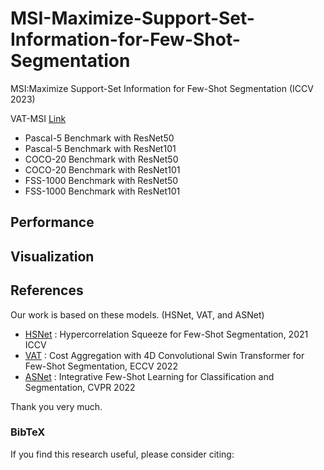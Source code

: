 # MSI-Maximize-Support-Set-Information-for-Few-Shot-Segmentation
MSI:Maximize Support-Set Information for Few-Shot Segmentation (ICCV 2023)



VAT-MSI [Link](https://drive.google.com/drive/folders/1hfTjh-NbpkyhCP3aHiqwkP6Dmj8rbbXd?usp=drive_link)
- Pascal-5 Benchmark with ResNet50
- Pascal-5 Benchmark with ResNet101 
- COCO-20 Benchmark with ResNet50 
- COCO-20 Benchmark with ResNet101 
- FSS-1000 Benchmark with ResNet50
- FSS-1000 Benchmark with ResNet101



## Performance



## Visualization


## References

Our work is based on these models. (HSNet, VAT, and ASNet)

- [HSNet](https://github.com/juhongm999/hsnet) : Hypercorrelation Squeeze for Few-Shot Segmentation, 2021 ICCV
- [VAT](https://github.com/Seokju-Cho/Volumetric-Aggregation-Transformer) : Cost Aggregation with 4D Convolutional Swin Transformer for Few-Shot Segmentation, ECCV 2022
- [ASNet](https://github.com/dahyun-kang/ifsl) : Integrative Few-Shot Learning for Classification and Segmentation, CVPR 2022

Thank you very much.

### BibTeX
If you find this research useful, please consider citing:

````BibTeX
